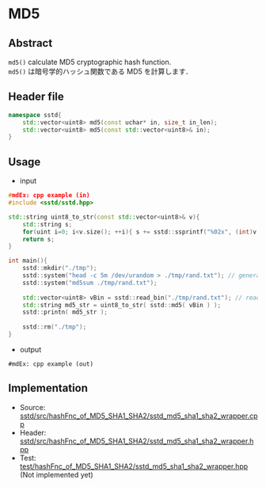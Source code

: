 # MD5
## Abstract
```md5()``` calculate MD5 cryptographic hash function.  
```md5()``` は暗号学的ハッシュ関数である MD5 を計算します．

## Header file
```cpp
namespace sstd{
    std::vector<uint8> md5(const uchar* in, size_t in_len);
    std::vector<uint8> md5(const std::vector<uint8>& in);
}
```

## Usage
- input
```cpp
#mdEx: cpp example (in)
#include <sstd/sstd.hpp>

std::string uint8_to_str(const std::vector<uint8>& v){
    std::string s;
    for(uint i=0; i<v.size(); ++i){ s += sstd::ssprintf("%02x", (int)v[i]); }
    return s;
}

int main(){
    sstd::mkdir("./tmp");
    sstd::system("head -c 5m /dev/urandom > ./tmp/rand.txt"); // generate 5 MB random file
    sstd::system("md5sum ./tmp/rand.txt");
    
    std::vector<uint8> vBin = sstd::read_bin("./tmp/rand.txt"); // read all as a binary
    std::string md5_str = uint8_to_str( sstd::md5( vBin ) );
    sstd::printn( md5_str );
    
    sstd::rm("./tmp");
}
```
- output  
```
#mdEx: cpp example (out)
```

## Implementation
- Source: [sstd/src/hashFnc_of_MD5_SHA1_SHA2/sstd_md5_sha1_sha2_wrapper.cpp](https://github.com/admiswalker/SubStandardLibrary-SSTD-/blob/master/sstd/src/hashFnc_of_MD5_SHA1_SHA2/sstd_md5_sha1_sha2_wrapper.cpp)
- Header: [sstd/src/hashFnc_of_MD5_SHA1_SHA2/sstd_md5_sha1_sha2_wrapper.hpp](https://github.com/admiswalker/SubStandardLibrary-SSTD-/blob/master/sstd/src/hashFnc_of_MD5_SHA1_SHA2/sstd_md5_sha1_sha2_wrapper.hpp)
- Test: [test/hashFnc_of_MD5_SHA1_SHA2/sstd_md5_sha1_sha2_wrapper.hpp](https://github.com/admiswalker/SubStandardLibrary-SSTD-/blob/master/test/hashFnc_of_MD5_SHA1_SHA2/sstd_md5_sha1_sha2_wrapper.hpp)
  (Not implemented yet)


